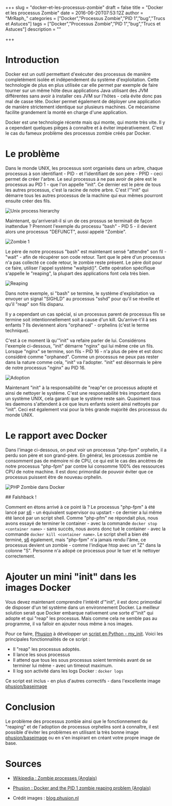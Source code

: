 +++
slug = "docker-et-les-processus-zombie"
draft = false
title = "Docker et les processus Zombie"
date = 2016-06-20T07:53:12Z
author = "MrRaph_"
categories = ["Docker","Processus Zombie","PID 1","bug","Trucs et Astuces"]
tags = ["Docker","Processus Zombie","PID 1","bug","Trucs et Astuces"]
description = ""

+++

# Introduction

Docker est un outil permettant d'exécuter des processus de manière completèment isolée et indépendement du système d'exploitation. Cette technologie de plus en plus utilisée car elle permet par exemple de faire tourner sur un même hôte deux applications Java utilisant des JVM différentes sans avoir à installer ces JVM sur l'hôtes - cela évite donc pas mal de casse tête. Docker permet également de déployer une application de manière strictement identique sur plusieurs machines. Ce mécanisme facilite grandement la monté en charge d'une application.

Docker est une technologie récente mais qui monte, qui monte très vite. Il y a cependant quelques pièges à connaître et à éviter impérativement. C'est le cas du fameux problème des processus zombie créés par Docker.

# Le problème


Dans le monde UNIX, les processus sont organisés dans un arbre, chaque processus à son identifiant - PID - et l'identifiant de son père - PPID - ceci permet de créer l'arbre. Le seul processus à ne pas avoir de père est le processus au PID 1 - que l'on appelle "init". Ce dernier est le père de tous les autres processus, c'est la racine de notre arbre. C'est l'"init" qui démarre tous les autres processus de la machine qui eux mêmes pourront ensuite créer des fils.

![Unix process hierarchy](https://blog.phusion.nl/wp-content/uploads/2015/01/Unix-process-hierarchy.png)


Maintenant, qu'arriverait-il si un de ces prossus se terminait de façon inattendue ? Prennont l'exemple du processu "bash" - PID 5 - il devient alors une processus "DEFUNCT", aussi appelé "Zombie".


![Zombie 1](https://blog.phusion.nl/wp-content/uploads/2015/01/zombie.png)

Le père de notre processus "bash" est maintenant sensé "attendre" son fil - "wait" - afin de récupérer son code retour. Tant que le père d'un processus n'a pas collecté ce code retour, le zombie reste présent. Le père doit pour ce faire, utiliser l'appel système "waitpid()". Cette opération spécifique s'appelle le "reaping", la plupart des applications font cela très bien.



![Reaping](https://blog.phusion.nl/wp-content/uploads/2015/01/reaping.png)


Dans notre exemple, si "bash" se termine, le système d'exploitation va envoyer un signal "SIGHLD" au processus "sshd" pour qu'il se réveille et qu'il "reap" son fils disparu.


Il y a cependant un cas spécial, si un processus parent de processus fils se termine soit intentionnellement soit à cause d'un kill. Qu'arrive-t'il à ses enfants ? Ils deviennent alors "orphaned" - orphelins (c'est le terme technique).

C'est à ce moment là qu'"init" va refaire parler de lui. Considérons l'exemple ci-dessous, "init" démarre "nginx" qui lui même crée un fils. Lorsque "nginx" se termine, son fils - PID 16 - n'a plus de père et est donc considéré comme "orphaned". Comme un processus ne peux pas rester dans la nature comme cela, "init" va l'adopter. "init" est désormais le père de notre processus "nginx" au PID 16.


![Adoption](https://blog.phusion.nl/wp-content/uploads/2015/01/adoption.png)

Maintenant "init" à la responsabilité de "reap"er ce processus adopté et ainsi de nettoyer le système. C'est une responsabilité très important dans un système UNIX, cela garanti que le système reste sain. Quasiment tous les daemons s'attendent à ce que leurs enfants soient ainsi nettoyés par "init". Ceci est également vrai pour la très grande majorité des processus du monde UNIX.


# Le rapport avec Docker

Dans l'image ci-dessous, on peut voir un processus "php-fpm" orphelin, il a perdu son père et son grand-père. En général, les processus zombie ne consomment pas de mémoire ni de CPU, ce qui est le cas des ancètres de notre processus "php-fpm" par contre lui consomme 100% des ressources CPU de notre machine. Il est donc primordial de pouvoir éviter que ce processus puissent être de nouveau orphelin.

![PHP Zombie dans Docker](https://techan.fr/content/images/2016/06/docker_zombie_php_process.jpg)

## Falshback !

Comment en étons arrivé à ce point là ? Le processus "php-fpm" à été lancé par [s6](http://skarnet.org/software/s6/) - un équivalent supervisor ou upstart - ce dernier a lui même été lancé par un script shell. Comme "php-pfm" ne répondait plus, nous avons essayé de terminer le container - avec la commande `docker stop <container name>` - sans succès, nous avons donc tué le container - avec la commande `docker kill <container name>`. Le script shell a bien été terminé, [s6](http://skarnet.org/software/s6/) également, mais "php-fpm" n'a jamais rendu l'âme, ce processus devient un zombie - comme l'indique htop avec un "Z" dans la colonne "S". Personne n'a adopé ce processus pour le tuer et le nettoyer correctement.

# Ajouter un mini "init" dans les images Docker

Vous devez maintenant comprendre l'intérêt d'"init", il est donc primordial de disposer d'un tel système dans un environnement Docker. La meilleur solution serait que Docker embarque nativement une sorte d'"init" qui adopte et qui "reap" les processus. Mais comme cela ne semble pas au programme, il va falloir en ajouter nous même à nos images.

Pour ce faire, [Phusion](https://blog.phusion.nl) à développer un [script en Python - my_init](https://github.com/phusion/baseimage-docker/blob/rel-0.9.16/image/bin/my_init). Voici les principales fonctionnalités de ce script :

* Il "reap" les processus adoptés.
* Il lance les sous processus
* Il attend que tous les sous processus soient terminés avant de se terminer lui même - avec un timeout maximum.
* Il log son activité dans les logs Docker : `docker logs`

Ce script est inclus - en plus d'autres correctifs - dans l'excellente image [phusion/baseimage](https://hub.docker.com/r/phusion/baseimage/)


# Conclusion

Le problème des processus zombie ainsi que le fonctionnement du "reaping" et de l'adoption de processus orphelins sont à connaître, il est possible d'éviter les problèmes en utilisant la très bonne image [phusion/baseimage](https://hub.docker.com/r/phusion/baseimage/) ou en s'en inspirant en créant votre propre image de base.

# Sources
* [Wikipedia : Zombie processes (Anglais)](https://en.wikipedia.org/wiki/Zombie_process)
* [Phusion : Docker and the PID 1 zombie reaping problem (Anglais)](https://blog.phusion.nl/2015/01/20/docker-and-the-pid-1-zombie-reaping-problem/)

* Crédit images : [blog.phusion.nl](https://blog.phusion.nl)